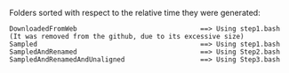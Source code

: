 Folders sorted with respect to the relative time they were generated:

	DownloadedFromWeb								==> Using step1.bash (It was removed from the github, due to its excessive size)
	Sampled											==> Using step1.bash
	SampledAndRenamed								==> Using Step2.bash
	SampledAndRenamedAndUnaligned					==> Using Step3.bash
